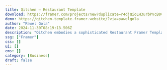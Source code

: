 ```yaml
---
title: Qitchen — Restaurant Template
download: https://framer.com/projects/new?duplicate=r4djQioLH3urbPVcB0vL&via=pawelgola&duplicateType=siteTemplate?aff=YGGpO5
demo: https://qitchen-template.framer.website/?via=pawelgola
author: "Pawel Gola"
date: 2024-11-30T08:19:13.506Z
description: "Qitchen embodies a sophisticated Restaurant Framer Template, tailored for dining establishments, restaurants, bars, cafes, coffee hubs, and food or beverage businesses."
ssg: ["Framer"]
css: []
ui: []
cms: []
category: [Business]
draft: false
---
```

